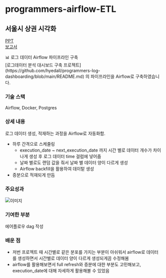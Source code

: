 # programmers-airflow-ETL


## 서울시 상권 시각화

[PPT](https://drive.google.com/file/d/1Vf_5PjsqAyTjv4_fS7gazsn3CjKi06c3/view?usp=sharing)  <br>
[보고서](https://drive.google.com/file/d/1dFx-y0XNwNcr3PT8atcIusFzSGJCd2GC/view?usp=sharing)

<aside>
📊 로그 데이터 Airflow 파이프라인  구축 <br>
[로그데이터 분석 대시보드 구축 프로젝트](https://github.com/hyedall/programmers-log-dashboarding/blob/main/README.md)
의 파이프라인을 Airflow로 구축하였습니다.

</aside>

### 기술 스택

Airflow,  Docker, Postgres

### 상세 내용

로그 데이터 생성, 적재하는 과정을 Airflow로 자동화함.  
- 하루 간격으로 스케줄링
  - execution_date ~ next_execution_date 까지 시간 별로 데이터 개수가 차이나게 생성 후 로그 데이터 time 걸럼에 넣어줌
  - 날짜 별로도 랜덤 값을 줘서 날짜 별 데이터 양이 다르게 생성
  - Airflow backfill을 활용하여 데이텉 생성
- 증분으로 적재되게 만듬



### 주요성과

![이미지](https://drive.google.com/file/d/1dnr1L610o0MYbsxzW2ttWDurRBBdP_Lm/view?usp=sharing)


### 기여한 부분

에어플로우 dag 작성

### 배운 점

- 저번 프로젝트 때 시간별로 같은 분포를 가지는 부분이 아쉬워서 airflow로 데이터를 생성하면서 시간별로 데이터 양이 다르게 생성되게끔 수정해봄  
- airflow를 활용해보면서 full refresh와 증분에 대한 부분도 고민해보고,  execution_date에 대해 자세하게 활용해볼 수 있었음







